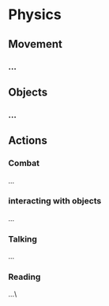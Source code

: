 # Physics 

## Movement

### ...

## Objects

### ...

## Actions

### Combat

...

### interacting with objects

...

### Talking

...

### Reading

...\
